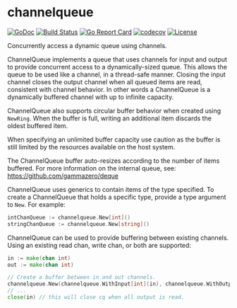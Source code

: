 # channelqueue
[![GoDoc](https://pkg.go.dev/badge/github.com/gammazero/channelqueue)](https://pkg.go.dev/github.com/gammazero/channelqueue)
[![Build Status](https://github.com/gammazero/channelqueue/actions/workflows/go.yml/badge.svg)](https://github.com/gammazero/channelqueue/actions/workflows/go.yml)
[![Go Report Card](https://goreportcard.com/badge/github.com/gammazero/channelqueue)](https://goreportcard.com/report/github.com/gammazero/channelqueue)
[![codecov](https://codecov.io/gh/gammazero/channelqueue/branch/master/graph/badge.svg)](https://codecov.io/gh/gammazero/channelqueue)
[![License](https://img.shields.io/badge/License-MIT-blue.svg)](LICENSE)

Concurrently access a dynamic queue using channels.

ChannelQueue implements a queue that uses channels for input and output to provide concurrent access to a dynamically-sized queue. This allows the queue to be used like a channel, in a thread-safe manner. Closing the input channel closes the output channel when all queued items are read, consistent with channel behavior. In other words a ChannelQueue is a dynamically buffered channel with up to infinite capacity.

ChannelQueue also supports circular buffer behavior when created using `NewRing`. When the buffer is full, writing an additional item discards the oldest buffered item.

When specifying an unlimited buffer capacity use caution as the buffer is still limited by the resources available on the host system.

The ChannelQueue buffer auto-resizes according to the number of items buffered. For more information on the internal queue, see: https://github.com/gammazero/deque

ChannelQueue uses generics to contain items of the type specified. To create a ChannelQueue that holds a specific type, provide a type argument to `New`. For example:
```go
intChanQueue := channelqueue.New[int]()
stringChanQueue := channelqueue.New[string]()
```

ChannelQueue can be used to provide buffering between existing channels. Using an existing read chan, write chan, or both are supported:
```go
in := make(chan int)
out := make(chan int)

// Create a buffer between in and out channels.
channelqueue.New(channelqueue.WithInput[int](in), channelqueue.WithOutput[int](out))
// ...
close(in) // this will close cq when all output is read.
```
